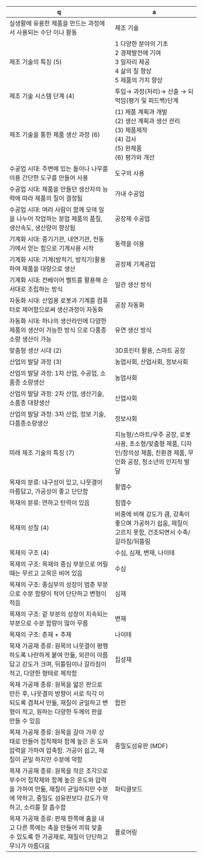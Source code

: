  q  | a
--- | ---
실생활에 유용한 제품을 만드는 과정에서 사용되는 수단 이나 활동			| 제조 기술
제조 기술의 특징 (5)		| 1 다양한 분야의 기초<br/>2 경제발전에 기여<br/>3 일자리 제공<br/>4 삶의 질 향상<br/>5 제품의 가치 향상
제조 기술 시스템 단계 (4)	| 투입→ 과정(처리)→ 산출 → 되먹임(평가 및 피드백)단계
제조 기술을 통한 제품 생산 과정 (6)	| (1) 제품 계획과 개발<br/>(2) 생산 계획과 생산 관리<br/>(3) 제품제작<br/>(4) 검사<br/>(5) 완제품<br/>(6) 평가와 개선
수공업 시대: 주변에 있는 돌이나 나무를 이용 간단한 도구를 만들어 사용	| 도구의 사용
수공업 시대: 제품을 만들던 생산자의 능력에 따라 제품의 질이 결정됨	| 가내 수공업
수공업 시대: 여러 사람이 함께 모여 일을 나누어 작업하는 분업 제품의 품질, 생산속도, 생산량이 향상됨	| 공장제 수공업
기계화 시대: 증기기관, 내연기관, 전동기에서 얻는 힘으로 기계사용 시작		| 동력을 이용
기계화 시대: 기계(방적기, 방직기)활용하여 제품을 대량으로 생산			| 공장제 기계공업
기계화 시대: 컨베이어 벨트를 활용해 순서대로 조립하는 방식			| 일관 생산 방식
자동화 시대: 산업용 로봇과 기계를 컴퓨터로 제어함으로써 생산과정이 자동화	| 공장 자동화
자동화 시대: 하나의 생산라인에 다양한 제품의 생산이 가능한 방식 으로 다품종 소량 생산이 가능	| 유연 생산 방식
맞춤형 생산 시대 (2)		| 3D프린터 활용, 스마트 공장
산업의 발달 과정 (3)		| 농업사회, 산업사회, 정보사회
산업의 발달 과정: 1차 산업, 수공업, 소품종 소량생산		| 농업사회 
산업의 발달 과정: 2차 산업, 생산기술, 소품종 대량생산		| 산업사회 
산업의 발달 과정: 3차 산업, 정보 기술, 다품종소량생산		| 정보사회
미래 제조 기술의 특징 (7)	| 지능형/스마트/우주 공장, 로봇 사용, 초소형/맞춤형 제품, 디자인/창의성 제품, 친환경 제품, 무인화 공장, 청소년의 인지적 발달
목재의 분류: 내구성이 있고, 나뭇결이 아름답고, 가공성이 좋고 단단함	| 활엽수
목재의 분류: 연하고 탄력이 있음			| 침엽수
목재의 성질 (4)		| 비중에 비해 강도가 큼, 감촉이 좋으며 가공하기 쉽움, 재질이 고르지 못함, 건조되면서 수축/갈라짐/뒤틀림
목재의 구조 (4)		| 수심, 심재, 변재, 나이테
목재의 구조: 목재의 중심 부분으로 어릴 때는 무르고 고목은 비어 있음		| 수심
목재의 구조: 중심부의 성장이 멈춘 부분으로 수분 함량이 적어 단단하고 변형이 적음	| 심재
목재의 구조: 겉 부분의 성장이 지속되는 부분으로 수분 함량이 많아 무름		| 변재
목재의 구조: 춘재 + 추재		| 나이테
목재 가공재 종류: 원목의 나뭇결이 평행하도록 나란하게 붙여 만듦, 외관이 아름답고 강도가 크며, 뒤틀림이나 갈라짐이 적고, 다양한 형태로 제작함	| 집성재
목재 가공재 종류: 원목을 얇은 판으로 만든 후, 나뭇결의 방향이 서로 직각 이 되도록 겹쳐서 만듦, 재질이 균일하고 변형이 적고, 원하는 다양한 두께의 판을 만들 수 있음	| 합판
목재 가공재 종류: 원목을 갈아 가루 상태로 만들어 접착제와 함께 높은 온 도와 압력을 가하여 압축함. 가공이 쉽고, 재질이 균일 하지만 수분에 약함			| 중밀도섬유판 (MDF)
목재 가공재 종류: 원목을 작은 조각으로 부수어 접착제와 함께 높은 온도와 압력을 가하여 만듦, 재질이 균일하지만 수분에 약하고, 중밀도 섬유판보다 강도가 약하고, 소리를 잘 흡수함		| 파티클보드
목재 가공재 종류: 판재 한쪽에 홈을 내고 다른 쪽에는 촉을 만들어 끼워 맞출 수 있도록 한 가공재로, 재질이 단단하고 무늬가 아름다움		| 플로어링
